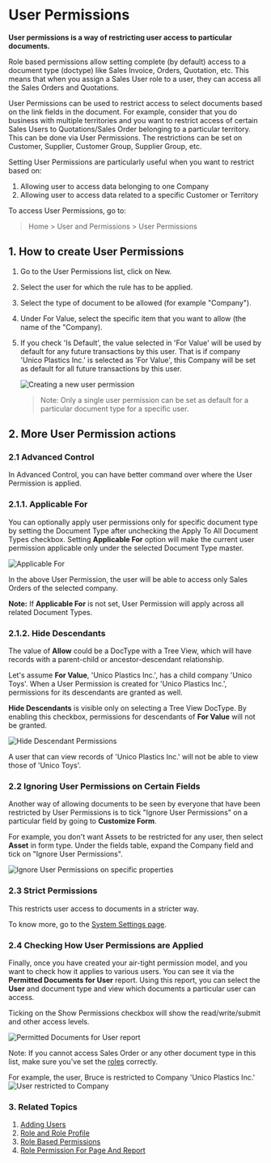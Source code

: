 <!-- add-breadcrumbs -->
# User Permissions

**User permissions is a way of restricting user access to particular documents.**

Role based permissions allow setting complete (by default) access to a document type (doctype) like Sales Invoice, Orders, Quotation, etc. This means that when you assign a Sales User role to a user, they can access all the Sales Orders and Quotations.

User Permissions can be used to restrict access to select documents based on the link fields in the document. For example, consider that you do business with multiple territories and you want to restrict access of certain Sales Users to Quotations/Sales Order belonging to a particular territory. This can be done via User Permissions. The restrictions can be set on Customer, Supplier, Customer Group, Supplier Group, etc.

Setting User Permissions are particularly useful when you want to restrict based on:

1. Allowing user to access data belonging to one Company
2. Allowing user to access data related to a specific Customer or Territory

To access User Permissions, go to:
> Home > User and Permissions > User Permissions


## 1. How to create User Permissions

1. Go to the User Permissions list, click on New.
1. Select the user for which the rule has to be applied.
2. Select the type of document to be allowed (for example "Company").
3. Under For Value, select the specific item that you want to allow (the name of the "Company).
4. If you check 'Is Default', the value selected in 'For Value' will be used by default for any future transactions by this user. That is if company 'Unico Plastics Inc.' is selected as 'For Value', this Company will be set as default for all future transactions by this user.

    <img src="{{docs_base_url}}/v13/assets/img/users-and-permissions/user-perms/new-user-permission.png" class="screenshot" alt="Creating a new user permission">

    > Note: Only a single user permission can be set as default for a particular document type for a specific user.

## 2. More User Permission actions
### 2.1 Advanced Control

In Advanced Control, you can have better command over where the User Permission is applied.

### 2.1.1. Applicable For

You can optionally apply user permissions only for specific document type by setting the Document Type after unchecking the Apply To All Document Types checkbox.
Setting **Applicable For** option will make the current user permission applicable only under the selected Document Type master.

<img src="{{docs_base_url}}/v13/assets/img/users-and-permissions/user-perms/advanced-control.png" class="screenshot" alt="Applicable For">

In the above User Permission, the user will be able to access only Sales Orders of the selected company.

**Note:** If **Applicable For** is not set, User Permission will apply across all related Document Types.

### 2.1.2. Hide Descendants

The value of **Allow** could be a DocType with a Tree View, which will have records with a parent-child or ancestor-descendant relationship.

Let's assume **For Value**, 'Unico Plastics Inc.', has a child company 'Unico Toys'. When a User Permission is created for 'Unico Plastics Inc.', permissions for its descendants are granted as well.

**Hide Descendants** is visible only on selecting a Tree View DocType. By enabling this checkbox, permissions for descendants of **For Value** will not be granted.

<img src="{{docs_base_url}}/v13/assets/img/users-and-permissions/user-perms/hide-descendant-permissions.png" class="screenshot" alt="Hide Descendant Permissions">

A user that can view records of 'Unico Plastics Inc.' will not be able to view those of 'Unico Toys'.

### 2.2 Ignoring User Permissions on Certain Fields

Another way of allowing documents to be seen by everyone that have been restricted by User Permissions is to tick "Ignore User Permissions" on a particular field by going to **Customize Form**.

For example, you don't want Assets to be restricted for any user, then select **Asset** in form type. Under the fields table, expand the Company field and tick on "Ignore User Permissions".

<img src="{{docs_base_url}}/v13/assets/img/users-and-permissions/user-perms/ignore-user-permissions.png" class="screenshot" alt="Ignore User Permissions on specific properties">


### 2.3 Strict Permissions

This restricts user access to documents in a stricter way.

To know more, go to the [System Settings page](/docs/v13/user/manual/en/setting-up/settings/system-settings#14-permissions).

### 2.4 Checking How User Permissions are Applied

Finally, once you have created your air-tight permission model, and you want to check how it applies to various users. You can see it via the **Permitted Documents for User** report. Using this report, you can select the **User** and document type and view which documents a particular user can access.

Ticking on the Show Permissions checkbox will show the read/write/submit and other access levels.

<img src="{{docs_base_url}}/v13/assets/img/users-and-permissions/user-perms/permitted-documents.png" class="screenshot" alt="Permitted Documents for User report">

Note: If you cannot access Sales Order or any other document type in this list, make sure you've set the [roles](/docs/v13/user/manual/en/setting-up/users-and-permissions/role-based-permissions) correctly.

For example, the user, Bruce is restricted to Company 'Unico Plastics Inc.'
![User restricted to Company](/docs/v13/assets/img/users-and-permissions/user-perms/user-restricted-to-company.png)

### 3. Related Topics
1. [Adding Users](/docs/v13/user/manual/en/setting-up/users-and-permissions/adding-users)
1. [Role and Role Profile](/docs/v13/user/manual/en/setting-up/users-and-permissions/role-and-role-profile)
1. [Role Based Permissions](/docs/v13/user/manual/en/setting-up/users-and-permissions/role-based-permissions)
1. [Role Permission For Page And Report](/docs/v13/user/manual/en/setting-up/users-and-permissions/role-permission-for-page-and-report)
